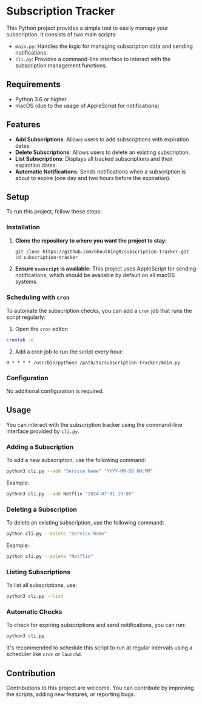 # Subscription Tracker

This Python project provides a simple tool to easily manage your subscription. It consists of two main scripts:
- `main.py`: Handles the logic for managing subscription data and sending notifications.
- `cli.py`: Provides a command-line interface to interact with the subscription management functions.

## Requirements
- Python 3.6 or higher
- macOS (due to the usage of AppleScript for notifications)

## Features
- **Add Subscriptions**: Allows users to add subscriptions with expiration dates.
- **Delete Subscriptions**: Allows users to delete an existing subscription.
- **List Subscriptions**: Displays all tracked subscriptions and their expiration dates.
- **Automatic Notifications**: Sends notifications when a subscription is about to expire (one day and two hours before the expiration).

## Setup
To run this project, follow these steps:

### Installation
1. **Clone the repository to where you want the project to stay:**
   ```bash
   git clone https://github.com/GhoulKingR/subscription-tracker.git
   cd subscription-tracker
   ```

2. **Ensure `osascript` is available:**
   This project uses AppleScript for sending notifications, which should be available by default on all macOS systems.

### Scheduling with `cron`
To automate the subscription checks, you can add a `cron` job that runs the script regularly:
1. Open the `cron` editor:
  ```bash
  crontab -e
  ```
2. Add a cron job to run the script every hour:
  ```cron
  0 * * * * /usr/bin/python3 /path/to/subscription-tracker/main.py
  ```

### Configuration
No additional configuration is required.

## Usage
You can interact with the subscription tracker using the command-line interface provided by `cli.py`.

### Adding a Subscription
To add a new subscription, use the following command:
```bash
python3 cli.py --add "Service Name" "YYYY-MM-DD HH:MM"
```
Example:
```bash
python3 cli.py --add Netflix "2024-07-01 19:00"
```

### Deleting a Subscription
To delete an existing subscription, use the following command:
```bash
python cli.py --delete "Service Name"
```

Example:
```bash
python cli.py --delete "Netflix"
```

### Listing Subscriptions
To list all subscriptions, use:
```bash
python3 cli.py --list
```

### Automatic Checks
To check for expiring subscriptions and send notifications, you can run:
```bash
python3 cli.py
```
It's recommended to schedule this script to run at regular intervals using a scheduler like `cron` or `launchd`.

## Contribution
Contributions to this project are welcome. You can contribute by improving the scripts, adding new features, or reporting bugs.

